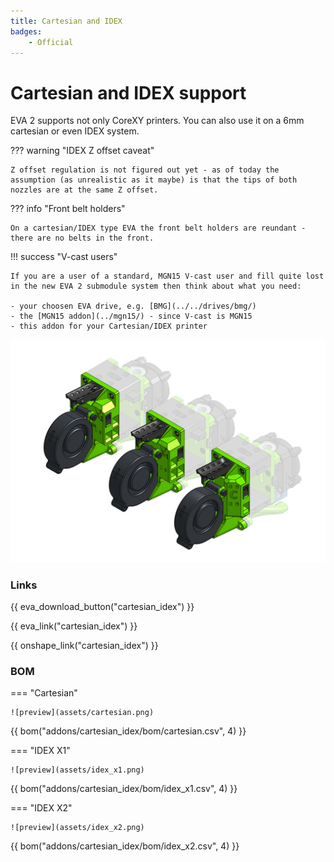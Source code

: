 ```yaml
---
title: Cartesian and IDEX
badges:
    - Official
---
```

# Cartesian and IDEX support

EVA 2 supports not only CoreXY printers. You can also use it on a 6mm cartesian or even IDEX system.

??? warning "IDEX Z offset caveat"

    Z offset regulation is not figured out yet - as of today the assumption (as unrealistic as it maybe) is that the tips of both nozzles are at the same Z offset.

??? info "Front belt holders"

    On a cartesian/IDEX type EVA the front belt holders are reundant - there are no belts in the front.

!!! success "V-cast users"

    If you are a user of a standard, MGN15 V-cast user and fill quite lost in the new EVA 2 submodule system then think about what you need:

    - your choosen EVA drive, e.g. [BMG](../../drives/bmg/)
    - the [MGN15 addon](../mgn15/) - since V-cast is MGN15
    - this addon for your Cartesian/IDEX printer

![preview](assets/__ALL__.png)

### Links

{{ eva_download_button("cartesian_idex") }}

{{ eva_link("cartesian_idex") }}

{{ onshape_link("cartesian_idex") }}

### BOM

=== "Cartesian"

    ![preview](assets/cartesian.png)

{{ bom("addons/cartesian_idex/bom/cartesian.csv", 4) }}

=== "IDEX X1"

    ![preview](assets/idex_x1.png)

{{ bom("addons/cartesian_idex/bom/idex_x1.csv", 4) }}

=== "IDEX X2"

    ![preview](assets/idex_x2.png)

{{ bom("addons/cartesian_idex/bom/idex_x2.csv", 4) }}

